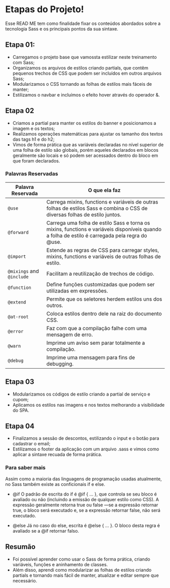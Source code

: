 # Etapas do Projeto!

Esse READ ME tem como finalidade fixar os conteúdos abordados sobre a tecnologia Sass e os principais pontos da sua sintaxe.

## Etapa 01:

- Carregamos o projeto base que vamossta estilizar neste treinamento com Sass;
- Organizamos os arquivos de estilos criando partials, que contêm pequenos 
  trechos de CSS que podem ser incluídos em outros arquivos Sass;
- Modularizamos o CSS tornando as folhas de estilos mais fáceis de manter;
- Estilizamos o navbar e incluímos o efeito hover através do operador &.

## Etapa 02

- Criamos a partial para manter os estilos do banner e posicionamos a imagem e os textos;
- Realizamos operações matemáticas para ajustar os tamanho dos textos das tags h1 e do h2;
- Vimos de forma prática que as variáveis declaradas no nível superior de uma folha de estilo são globais, porém aqueles  declarados em blocos geralmente são locais e só podem ser acessados dentro do bloco em que foram declarados.

### Palavras Reservadas

|Palavra Reservada  |	O que ela faz                         |
|-------------------|-----------------------------|
|`@use`|  Carrega mixins, functions e variáveis de outras folhas de estilos Sass e combina o CSS de diversas folhas de estilo juntos.      |
|`@forward`|Carrega uma folha de estilo Sass e torna os mixins, functions e variáveis disponíveis quando a folha de estilo é carregada pela regra do @use.|
|`@import`|Estende as regras de CSS para carregar styles, mixins, functions e variáveis de outras folhas de estilo.|
|`@mixings` and `@include`|Facilitam a reutilização de trechos de código.|
|`@function`|Define funções customizadas que podem ser utilizadas em expressões.|
| `@extend` |Permite que os seletores herdem estilos uns dos outros.|
| `@at-root` |Coloca estilos dentro dele na raiz do documento CSS.|
| `@error` |Faz com que a compilação falhe com uma mensagem de erro.|
| `@warn` | Imprime um aviso sem parar totalmente a compilação.|
| `@debug` | Imprime uma mensagem para fins de debugging. |

## Etapa 03

- Modularizamos os códigos de estilo criando a partial de serviço e cupom;
- Aplicamos os estilos nas imagens e nos textos melhorando a visibilidade do SPA.

## Etapa 04 
- Finalizamos a sessão de descontos, estilizando o input e o botão para cadastrar o email;
- Estilizamos o footer da aplicação com um arquivo .sass e vimos como aplicar a sintaxe recuada de forma prática.

### Para saber mais
Assim como a maioria das linguagens de programação usadas atualmente, no Sass também existe as conficionais if e else.

- @if
O padrão de escrita do if é @if <expression> { ... }, que controla se seu bloco é avaliado ou não (incluindo a emissão de qualquer estilo como CSS). A expressão geralmente retorna true ou false —se a expressão retornar true, o bloco será executado e, se a expressão retornar false, não será executado.

- @else
Já no caso do else, escrita é @else { ... }. O bloco desta regra é avaliado se a @if retornar falso.

## Resumão 

- Foi possível aprender como usar o Sass de forma prática, criando variáveis, funções e aninhamento de classes. 
- Além disso, aprendi como modularizar as folhas de estilos criando partials e tornando mais fácil de manter, atualizar e editar sempre que necessário.
